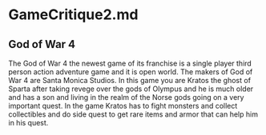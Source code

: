 # GameCritique2.md

 ## God of War 4
 The God of War 4 the newest game of its franchise is a single player third person action adventure game and it is open world. The makers
 of God of War 4 are Santa Monica Studios. In this game you are Kratos the ghost of Sparta after taking revege over the gods of Olympus and
 he is much older and has a son and living in the realm of the Norse gods going on a very important quest. In the game Kratos has to fight 
 monsters and collect collectibles and do side quest to get rare items and armor that can help him in his quest.
